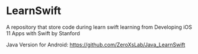# LearnSwift
A repository that store code during learn swift 
learning from Developing iOS 11 Apps with Swift by Stanford

Java Version for Android:
https://github.com/ZeroXsLab/Java_LearnSwift
